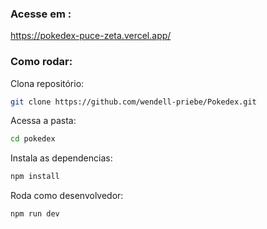 ### Acesse em : 
https://pokedex-puce-zeta.vercel.app/

### Como rodar:

Clona repositório:
```sh
git clone https://github.com/wendell-priebe/Pokedex.git
```
Acessa a pasta:
```sh
cd pokedex
```
Instala as dependencias:
```sh 
npm install
```
Roda como desenvolvedor:
```sh 
npm run dev
```
